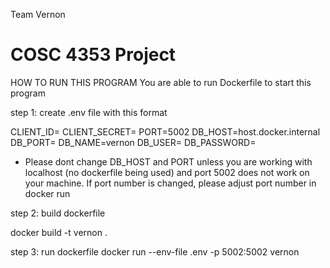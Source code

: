 Team Vernon

# COSC 4353 Project

HOW TO RUN THIS PROGRAM
You are able to run Dockerfile to start this program

step 1: create .env file with this format

CLIENT_ID=
CLIENT_SECRET=
PORT=5002
DB_HOST=host.docker.internal
DB_PORT=
DB_NAME=vernon
DB_USER=
DB_PASSWORD=

- Please dont change DB_HOST and PORT unless you are working with localhost (no dockerfile being used) and port 5002 does not work on your machine. If port number is changed, please adjust port number in docker run

step 2: build dockerfile

docker build -t vernon .

step 3: run dockerfile
docker run --env-file .env -p 5002:5002 vernon
